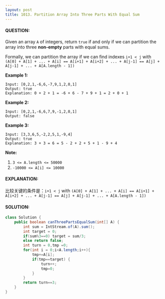 ```yaml
---
layout: post
title: 1013. Partition Array Into Three Parts With Equal Sum
---
```


#### QUESTION:

Given an array `A` of integers, return `true` if and only if we can partition the array into three **non-empty** parts with equal sums.

Formally, we can partition the array if we can find indexes `i+1 < j` with `(A[0] + A[1] + ... + A[i] == A[i+1] + A[i+2] + ... + A[j-1] == A[j] + A[j-1] + ... + A[A.length - 1])`

**Example 1:**

```
Input: [0,2,1,-6,6,-7,9,1,2,0,1]
Output: true
Explanation: 0 + 2 + 1 = -6 + 6 - 7 + 9 + 1 = 2 + 0 + 1
```

**Example 2:**

```
Input: [0,2,1,-6,6,7,9,-1,2,0,1]
Output: false
```

**Example 3:**

```
Input: [3,3,6,5,-2,2,5,1,-9,4]
Output: true
Explanation: 3 + 3 = 6 = 5 - 2 + 2 + 5 + 1 - 9 + 4
```

**Note:**

1. `3 <= A.length <= 50000`
2. `-10000 <= A[i] <= 10000`

#### EXPLANATION:

比较关键的条件是：`i+1 < j` with `(A[0] + A[1] + ... + A[i] == A[i+1] + A[i+2] + ... + A[j-1] == A[j] + A[j-1] + ... + A[A.length - 1])`

#### SOLUTION:

```JAVA
class Solution {
    public boolean canThreePartsEqualSum(int[] A) {
        int sum = IntStream.of(A).sum();
        int target = 0;
        if(sum%3==0) target = sum/3;
        else return false;
        int turn = 0,tmp =0;
        for(int i = 0;i<A.length;i++){
            tmp+=A[i];
            if(tmp==target) {
                turn++;
                tmp=0;
            }
        }
        return turn==3;
    }
}
```

